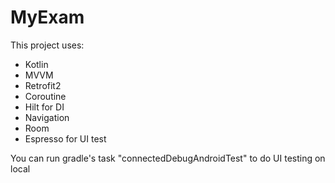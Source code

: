 # MyExam

This project uses:
- Kotlin
- MVVM
- Retrofit2
- Coroutine
- Hilt for DI
- Navigation
- Room
- Espresso for UI test

You can run gradle's task "connectedDebugAndroidTest" to do UI testing on local
